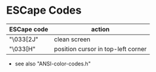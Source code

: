 # ESCape Codes

| ESCape code     |   action                            |
|-----------------|-------------------------------------|
| "\033[2J"       | clean screen                        |
| "\033[H"        | position cursor in top-left corner  |

* see also "ANSI-color-codes.h"
